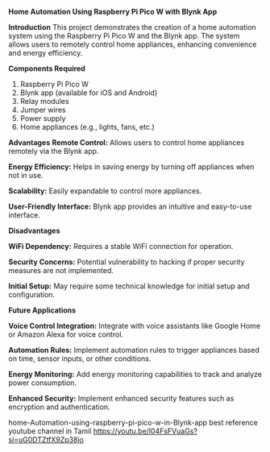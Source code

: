 **Home Automation Using Raspberry Pi Pico W with Blynk App**

**Introduction**
This project demonstrates the creation of a home automation system using the Raspberry Pi Pico W and the Blynk app. The system allows users to remotely control home appliances, enhancing convenience and energy efficiency.

**Components Required**
1) Raspberry Pi Pico W
2) Blynk app (available for iOS and Android)
3) Relay modules
4) Jumper wires
5) Power supply
6) Home appliances (e.g., lights, fans, etc.)

**Advantages**
**Remote Control:** Allows users to control home appliances remotely via the Blynk app.

**Energy Efficiency:** Helps in saving energy by turning off appliances when not in use.

**Scalability:** Easily expandable to control more appliances.

**User-Friendly Interface:** Blynk app provides an intuitive and easy-to-use interface.

**Disadvantages**

**WiFi Dependency:** Requires a stable WiFi connection for operation.

**Security Concerns:** Potential vulnerability to hacking if proper security measures are not implemented.

**Initial Setup:** May require some technical knowledge for initial setup and configuration.

**Future Applications**

**Voice Control Integration:** Integrate with voice assistants like Google Home or Amazon Alexa for voice control.

**Automation Rules:** Implement automation rules to trigger appliances based on time, sensor inputs, or other conditions.

**Energy Monitoring:** Add energy monitoring capabilities to track and analyze power consumption.

**Enhanced Security:** Implement enhanced security features such as encryption and authentication.

home-Automation-using-raspberry-pi-pico-w-in-Blynk-app best reference youtube channel in Tamil https://youtu.be/l04FsFVuaGs?si=uG0DTZtfX9Zp38jo
